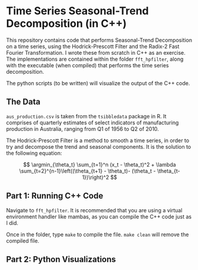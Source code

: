 # Time Series Seasonal-Trend Decomposition (in C++)

This repository contains code that performs Seasonal-Trend Decomposition on a time series, using the Hodrick-Prescott Filter and the Radix-2 Fast Fourier Transformation. I wrote these from scratch in C++ as an exercise. The implementations are contained within the folder `fft_hpfilter`, along with the executable (when compiled) that performs the time series decomposition.

The python scripts (to be written) will visualize the output of the C++ code.

## The Data

`aus_production.csv` is taken from the `tsibbledata` package in R. It comprises of quarterly estimates of select indicators of manufacturing production in Australia, ranging from Q1 of 1956 to Q2 of 2010. 

The Hodrick-Prescott Filter is a method to smooth a time series, in order to try and decompose the trend and seasonal components. It is the solution to the following equation:

$$
\argmin_{\theta_t} \sum_{t=1}^n (x_t - \theta_t)^2 + \lambda \sum_{t=2}^{n-1}\left((\theta_{t+1} - \theta_t)- (\theta_t - \theta_{t-1})\right)^2
$$


## Part 1: Running C++ Code

Navigate to `fft_hpfilter`. It is recommended that you are using a virtual environment handler like mambas, as you can compile the C++ code just as I did. 

Once in the folder, type `make` to compile the file. `make clean` will remove the compiled file.

## Part 2: Python Visualizations

